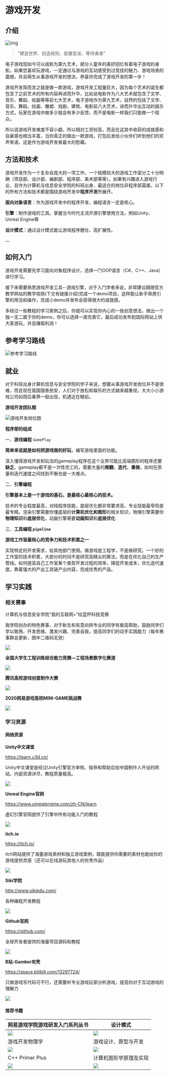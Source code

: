 

#  游戏开发

## 介绍

![img](https://corona-images2.obs.cn-north-4.myhuaweicloud.com/tech-gateway-intro/feature-1920x1080-1920x1080-7f3afa6cfafe.jpg)

> “建造世界、创造规则、放置恶龙、等待勇者”

电子游戏现如今可以成称为第九艺术，部分人童年的美好回忆有着电子游戏的身影。如果您喜欢玩游戏，一定通过与游戏的互动感受到过竞技的魅力、游戏场景的震撼，并且萌生从事游戏开发的想法，恭喜你完成了游戏开发的第一步！

游戏开发简而言之就是做一款游戏，游戏开发工程量巨大，因为每个艺术的诞生都包含了之前艺术的所有内容再进而升华，比如说电影作为八大艺术就包含了文学、音乐、舞蹈、绘画等等前七大艺术，电子游戏作为第九艺术，自然的包括了文学、音乐、舞蹈、绘画、雕塑、戏剧、建筑、电影前八大艺术，进而升华出互动的娱乐方式，玩家在游戏中做多少就会有多少反馈，而不是电影一样我们只能做一个观众。

所以说游戏开发难度不容小觑，所以相对工资较高，而且在这其中收获的成就感和自豪感也相当丰富，当你真正的做出一款游戏，打包后发给小伙伴们听到他们的欢声笑语，这是作为游戏开发者最大的慰藉。

## 方法和技术

游戏开发作为一个复杂且庞大的一项工作，一个规模较大的游戏工作室分工十分明确（项目部、设计部、编剧部、程序部、美术部等等）。如果有兴趣进入游戏行业，且作为计算机与信息安全学院的科班出身，最适合的岗位非程序部莫属，以下的所有方法和技术都是围绕游戏开发中**程序开发**所展开。

**面向对象语言**：作为游戏开发中的程序开发，编程语言一定是核心。

**引擎**：制作游戏的工具。掌握当今时代主流开源引擎使用方法，例如Unity、Unreal Engine等

**设计模式**：通过设计模式能让游戏程序健壮、高扩展性。

**...**

## 如何入门

游戏开发需要先学习面向对象程序设计，选择一门OOP语言（C#、C++、Java）进行学习。

接下来需要熟悉游戏开发工具--游戏引擎，对于入门学者来说，非常建议跟随官方教学网站的教学视频(下文有链接介绍)完成一个demo项目，这样能让新手熟悉引擎的用法和操作，完成小demo并发布会获得很大的成就感。

多经过一些教程的学习案例之后，你就可以实现你内心的一些创意想法，做出一个独一无二属于你的demo，你可以选择一直完善它，最后成功发布到国际网站上供大家游玩，并且赚取利润！

## 参考学习路线

![参考学习路线](https://corona-images2.obs.cn-north-4.myhuaweicloud.com/tech-gateway-intro/%E6%B8%B8%E6%88%8F%E5%BC%80%E5%8F%91%E5%8F%82%E8%80%83%E5%AD%A6%E4%B9%A0%E8%B7%AF%E7%BA%BF.png)

## 就业

对于科班出身计算机信息与安全学院的学子来说，想要从事游戏开发岗位并不是很难，而且现在我国国泰民安，人们对于放松和娱乐的方式越来越重视，大大小小游戏公司如雨后春笋一般出现，机遇近在眼前。

**游戏开发团队图**

![游戏开发岗位图](https://corona-images2.obs.cn-north-4.myhuaweicloud.com/tech-gateway-intro/%E6%B8%B8%E6%88%8F%E5%BC%80%E5%8F%91%E5%9B%A2%E9%98%9F(v2).png)

**程序部的组成**

一、**游戏编程** `GamePlay`

**简单来说就是如何把游戏做的好玩**，编写游戏里面的功能。

深入懂得游戏开发和玩法的gameplay程序在这个业界可能比高端图形的程序还要**缺乏**，gameplay都不是一次性完工的，需要大量的**推翻**，**迭代**，**重做**，如何在质量和迭代速度之间找到平衡也是一大难点。

二、**引擎编程**

**引擎基本上是一个游戏的基石，是最核心最核心的技术。**

技术的专业程度最高，对纯程序技能，底层优化都非常要求高，专业技能最窄但是最专精。渲染引擎需要你懂底层的**计算机优化和图形**的相关知识，物理引擎需要你**物理知识**和**底层优化**，动画引擎需要**动画知识**和**底层优化**

三、**工具编程 `pipeline`**

**游戏工作室最核心的竞争力和技术积累之一**

实现特定的开发需求，给其他部门使用。做游戏是工程学，不是做研究。一个好的工作室的技术积累，大部分的时间不是研究高精尖的算法，而是在优化自己的生产管线。如何提高自己工作室某个类型开发过程的效率，降低开发成本，优化迭代速度，靠着强大的产出工具链产出内容，完成优秀的产品。

## 学习实践

### 相关赛事

计算机与信息安全学院“我的互联网+”绘蓝杯科技竞赛

我学院创办的特色赛事，对于新生和有意向转专业的同学有极高帮助，鼓励同学们学以致用、开发思维、激发兴趣、完善自我，提高同学们的动手实践能力（每年赛事群会更新，图中二维码无效）

![](https://corona-images2.obs.cn-north-4.myhuaweicloud.com/tech-gateway-intro/%E7%BB%98%E8%93%9D%E6%9D%AF%E6%B5%B7%E6%8A%A52020.jpg)

**全国大学生工程训练综合能力竞赛—工程场景数字化赛道**

![](https://corona-images2.obs.cn-north-4.myhuaweicloud.com/tech-gateway-intro/%E5%85%A8%E5%9B%BD%E5%A4%A7%E5%AD%A6%E7%94%9F%E5%B7%A5%E7%A8%8B%E8%AE%AD%E7%BB%83%E7%BB%BC%E5%90%88%E8%83%BD%E5%8A%9B%E7%AB%9E%E8%B5%9B.png)

**腾讯高校游戏创意制作大赛**

![](https://corona-images2.obs.cn-north-4.myhuaweicloud.com/tech-gateway-intro/%E8%85%BE%E8%AE%AF%E9%AB%98%E6%A0%A1%E6%B8%B8%E6%88%8F%E5%88%9B%E6%84%8F%E5%88%B6%E4%BD%9C%E5%A4%A7%E8%B5%9B.png)

**2020网易游戏高校MINI-GAME挑战赛**

![](https://corona-images2.obs.cn-north-4.myhuaweicloud.com/tech-gateway-intro/%E7%BD%91%E6%98%93%E6%B8%B8%E6%88%8F%E9%AB%98%E6%A0%A1MINI-GAME%E6%8C%91%E6%88%98%E8%B5%9B.png)

### 学习资源

#### 网络资源

**Unity中文课堂**

https://learn.u3d.cn/

Unity中文课堂是经过Unity引擎官方审核、指导和帮助后给中国制作人开设的网站，内部资源详尽，教程质量极高。

![](https://corona-images2.obs.cn-north-4.myhuaweicloud.com/tech-gateway-intro/Unity%E4%B8%AD%E6%96%87%E8%AF%BE%E5%A0%82.png)

**Unreal Engine官网**

https://www.unrealengine.com/zh-CN/learn

虚幻引擎官网提供了引擎中所有功能入门的教程

![](https://corona-images2.obs.cn-north-4.myhuaweicloud.com/tech-gateway-intro/%E8%99%9A%E5%B9%BB%E5%BC%95%E6%93%8E%E5%AE%98%E7%BD%91.png)

**itch.io**

https://itch.io/

itch网站提供了海量游戏素材和独立游戏案例，既能提供你需要的素材也能给你的游戏提供灵感（还可以在线游玩其他人的优秀作品）

![](https://corona-images2.obs.cn-north-4.myhuaweicloud.com/tech-gateway-intro/itch.png)

**Siki学院**

http://www.sikiedu.com/

各种编程开发教程

![](https://corona-images2.obs.cn-north-4.myhuaweicloud.com/tech-gateway-intro/Siki%E5%AD%A6%E9%99%A2.png)

**Github官网**

https://github.com/

全球开发者提供的海量项目源码和教程

![](https://corona-images2.obs.cn-north-4.myhuaweicloud.com/tech-gateway-intro/github%E5%AE%98%E7%BD%91.png)

**B站-Gamker攻壳**

https://space.bilibili.com/13297724/

只做游戏写代码可不行，还需要听专业游戏玩家分析游戏，提高你对于互动游戏的理解力

![](https://corona-images2.obs.cn-north-4.myhuaweicloud.com/tech-gateway-intro/Gamker.png)

####  推荐书籍

| 网易游戏学院游戏研发入门系列丛书                             | 设计模式                                                     |
| :----------------------------------------------------------- | ------------------------------------------------------------ |
| ![](https://corona-images2.obs.cn-north-4.myhuaweicloud.com/tech-gateway-intro/%E6%B8%B8%E6%88%8F%E5%BC%80%E5%8F%91.png) | ![](https://corona-images2.obs.cn-north-4.myhuaweicloud.com/tech-gateway-intro/%E8%AE%BE%E8%AE%A1%E6%A8%A1%E5%BC%8F.png) |
| 游戏开发物理学                                               | 游戏设计、原型与开发                                         |
| ![](https://corona-images2.obs.cn-north-4.myhuaweicloud.com/tech-gateway-intro/%E6%B8%B8%E6%88%8F%E5%BC%80%E5%8F%91%E7%89%A9%E7%90%86%E5%AD%A6.png) | ![](https://corona-images2.obs.cn-north-4.myhuaweicloud.com/tech-gateway-intro/%E6%B8%B8%E6%88%8F%E8%AE%BE%E8%AE%A1%E3%80%81%E5%8E%9F%E5%9E%8B%E4%B8%8E%E5%BC%80%E5%8F%91.png) |
| C++ Primer Plus                                              | 计算机图形学原理及实现                                       |
| ![](https://corona-images2.obs.cn-north-4.myhuaweicloud.com/tech-gateway-intro/CPP.png) | ![](https://corona-images2.obs.cn-north-4.myhuaweicloud.com/tech-gateway-intro/%E8%AE%A1%E7%AE%97%E6%9C%BA%E5%9B%BE%E5%BD%A2%E5%AD%A6%E5%8E%9F%E7%90%86%E5%8F%8A%E5%AE%9E%E7%8E%B0.png) |

